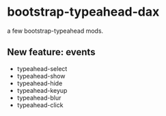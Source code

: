 bootstrap-typeahead-dax
=======================

a few bootstrap-typeahead mods.

New feature: events
------------------
* typeahead-select
* typeahead-show
* typeahead-hide
* typeahead-keyup
* typeahead-blur
* typeahead-click
